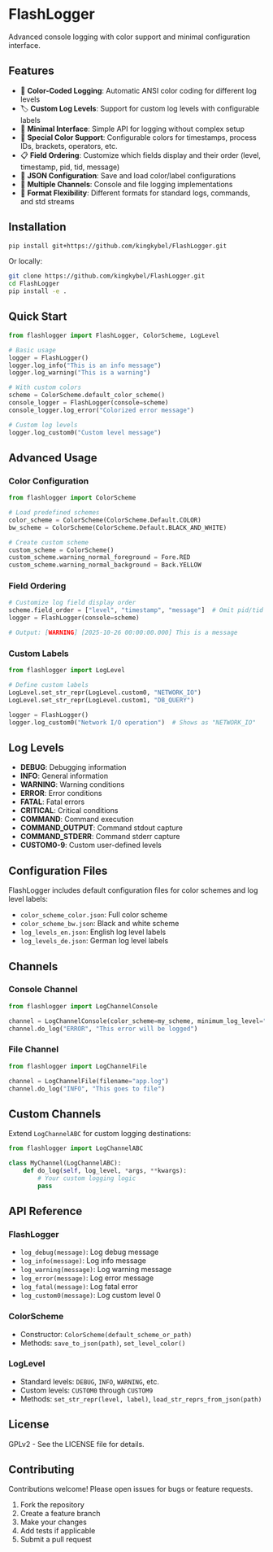 # FlashLogger

Advanced console logging with color support and minimal configuration interface.

## Features

- 🎨 **Color-Coded Logging**: Automatic ANSI color coding for different log levels
- 🏷️ **Custom Log Levels**: Support for custom log levels with configurable labels
- 🔄 **Minimal Interface**: Simple API for logging without complex setup
- 🌈 **Special Color Support**: Configurable colors for timestamps, process IDs, brackets, operators, etc.
- 📋 **Field Ordering**: Customize which fields display and their order (level, timestamp, pid, tid, message)
- 💾 **JSON Configuration**: Save and load color/label configurations
- 🔗 **Multiple Channels**: Console and file logging implementations
- 🧪 **Format Flexibility**: Different formats for standard logs, commands, and std streams

## Installation

```bash
pip install git+https://github.com/kingkybel/FlashLogger.git
```

Or locally:
```bash
git clone https://github.com/kingkybel/FlashLogger.git
cd FlashLogger
pip install -e .
```

## Quick Start

```python
from flashlogger import FlashLogger, ColorScheme, LogLevel

# Basic usage
logger = FlashLogger()
logger.log_info("This is an info message")
logger.log_warning("This is a warning")

# With custom colors
scheme = ColorScheme.default_color_scheme()
console_logger = FlashLogger(console=scheme)
console_logger.log_error("Colorized error message")

# Custom log levels
logger.log_custom0("Custom level message")
```

## Advanced Usage

### Color Configuration
```python
from flashlogger import ColorScheme

# Load predefined schemes
color_scheme = ColorScheme(ColorScheme.Default.COLOR)
bw_scheme = ColorScheme(ColorScheme.Default.BLACK_AND_WHITE)

# Create custom scheme
custom_scheme = ColorScheme()
custom_scheme.warning_normal_foreground = Fore.RED
custom_scheme.warning_normal_background = Back.YELLOW
```

### Field Ordering
```python
# Customize log field display order
scheme.field_order = ["level", "timestamp", "message"]  # Omit pid/tid
logger = FlashLogger(console=scheme)

# Output: [WARNING] [2025-10-26 00:00:00.000] This is a message
```

### Custom Labels
```python
from flashlogger import LogLevel

# Define custom labels
LogLevel.set_str_repr(LogLevel.custom0, "NETWORK_IO")
LogLevel.set_str_repr(LogLevel.custom1, "DB_QUERY")

logger = FlashLogger()
logger.log_custom0("Network I/O operation")  # Shows as "NETWORK_IO"
```

## Log Levels

- **DEBUG**: Debugging information
- **INFO**: General information
- **WARNING**: Warning conditions
- **ERROR**: Error conditions
- **FATAL**: Fatal errors
- **CRITICAL**: Critical conditions
- **COMMAND**: Command execution
- **COMMAND_OUTPUT**: Command stdout capture
- **COMMAND_STDERR**: Command stderr capture
- **CUSTOM0-9**: Custom user-defined levels

## Configuration Files

FlashLogger includes default configuration files for color schemes and log level labels:

- `color_scheme_color.json`: Full color scheme
- `color_scheme_bw.json`: Black and white scheme
- `log_levels_en.json`: English log level labels
- `log_levels_de.json`: German log level labels

## Channels

### Console Channel
```python
from flashlogger import LogChannelConsole

channel = LogChannelConsole(color_scheme=my_scheme, minimum_log_level="WARNING")
channel.do_log("ERROR", "This error will be logged")
```

### File Channel
```python
from flashlogger import LogChannelFile

channel = LogChannelFile(filename="app.log")
channel.do_log("INFO", "This goes to file")
```

## Custom Channels

Extend `LogChannelABC` for custom logging destinations:

```python
from flashlogger import LogChannelABC

class MyChannel(LogChannelABC):
    def do_log(self, log_level, *args, **kwargs):
        # Your custom logging logic
        pass
```

## API Reference

### FlashLogger
- `log_debug(message)`: Log debug message
- `log_info(message)`: Log info message
- `log_warning(message)`: Log warning message
- `log_error(message)`: Log error message
- `log_fatal(message)`: Log fatal error
- `log_custom0(message)`: Log custom level 0

### ColorScheme
- Constructor: `ColorScheme(default_scheme_or_path)`
- Methods: `save_to_json(path)`, `set_level_color()`

### LogLevel
- Standard levels: `DEBUG`, `INFO`, `WARNING`, etc.
- Custom levels: `CUSTOM0` through `CUSTOM9`
- Methods: `set_str_repr(level, label)`, `load_str_reprs_from_json(path)`

## License

GPLv2 - See the LICENSE file for details.

## Contributing

Contributions welcome! Please open issues for bugs or feature requests.

1. Fork the repository
2. Create a feature branch
3. Make your changes
4. Add tests if applicable
5. Submit a pull request
